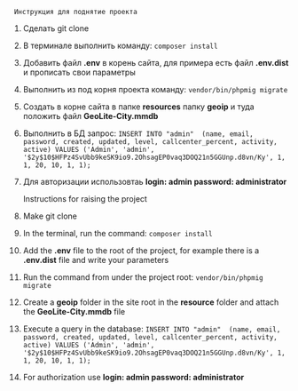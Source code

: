     
     Инструкция для поднятие проекта
     
1. Сделать git clone 
2. В терминале выполнить команду: `composer install`
3. Добавить файл **.env** в корень сайта, для примера есть файл **.env.dist** и прописать свои параметры
4. Выполнить из под корня проекта команду: `vendor/bin/phpmig migrate`
5. Создать в корне сайта в папке **resources** папку **geoip** и туда положить файл **GeoLite-City.mmdb**
6. Выполнить в БД запрос: `INSERT INTO "admin" 
                             (name, email, password, created, updated, level, callcenter_percent, activity, active)
                          VALUES
                             ('Admin', 'admin', '$2y$10$HFPz4SvUbb9keSK9io9.2OhsagEP0vaq3DOQ21n5GGUnp.d8vn/Ky', 1, 1, 20, 10, 1, 1);`
                          
7. Для авторизации использовтаь **login: admin password: administrator**

    
      Instructions for raising the project

1. Make git clone
2. In the terminal, run the command: `composer install`
3. Add the **.env** file to the root of the project, for example there is a **.env.dist** file and write your parameters
4. Run the command from under the project root: `vendor/bin/phpmig migrate`
5. Create a **geoip** folder in the site root in the **resource** folder and attach the **GeoLite-City.mmdb** file
6. Execute a query in the database: `INSERT INTO "admin" 
                                        (name, email, password, created, updated, level, callcenter_percent, activity, active)
                                    VALUES
                                        ('Admin', 'admin', '$2y$10$HFPz4SvUbb9keSK9io9.2OhsagEP0vaq3DOQ21n5GGUnp.d8vn/Ky', 1, 1, 20, 10, 1, 1);`
                          
7. For authorization use **login: admin password: administrator**